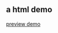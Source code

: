 ## a html demo

[preview demo](http://htmlpreview.github.io/?https://github.com/chingchao/e-commerce-site/blob/master/index.html)
